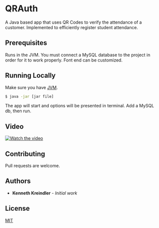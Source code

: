 # QRAuth

A Java based app that uses QR Codes to verify the attendance of a customer. Implemented to efficiently register student attendance.

## Prerequisites

Runs in the JVM. You must connect a MySQL database to the project in order for it to work properly. Font end can be customized.

## Running Locally

Make sure you have [JVM](https://www.java.com/en/download/).

```sh
$ java -jar [jar file]

```

The app will start and options will be presented in terminal. Add a MySQL db, then run.

## Video

[![Watch the video](https://img.youtube.com/vi/T0PZ7WWJVoU/maxresdefault.jpg)](https://youtu.be/T0PZ7WWJVoU)


## Contributing
Pull requests are welcome.

## Authors

* **Kenneth Kreindler** - *Initial work*

## License

[MIT](https://choosealicense.com/licenses/mit/)

